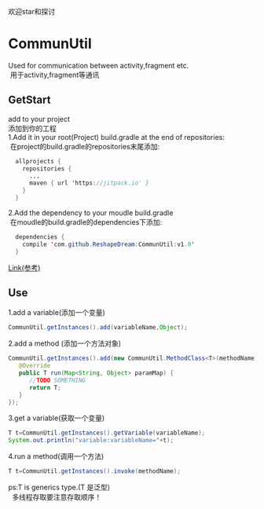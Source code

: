
欢迎star和探讨
# CommunUtil
  Used for communication between activity,fragment etc.</br>
  用于activity,fragment等通讯</br>
## GetStart
add to your project</br>
添加到你的工程</br>
1.Add it in your root(Project) build.gradle at the end of repositories:</br>
  在project的build.gradle的repositories末尾添加:</br>
```java
  allprojects {
    repositories {
      ...
      maven { url 'https://jitpack.io' }
    }
  }
```
2.Add the dependency to your moudle build.gradle</br>
   在moudle的build.gradle的dependencies下添加:</br>
```java
  dependencies {
    compile 'com.github.ReshapeDream:CommunUtil:v1.0'
  }
``` 
[Link(参考)](https://jitpack.io/#ReshapeDream/CommunUtil/)
## Use
1.add a variable(添加一个变量)
```java
CommunUtil.getInstances().add(variableName,Object);
```
2.add a method (添加一个方法对象)
```java
CommunUtil.getInstances().add(new CommunUtil.MethodClass<T>(methodName,map ){
   @Override
   public T run(Map<String, Object> paramMap) {
      //TODO SOMETHING
      return T;
   }
});
```
3.get a variable(获取一个变量)
```java
T t=CommunUtil.getInstances().getVariable(variableName);
System.out.println("variable:variableName="+t);
```
4.run a method(调用一个方法)
```java
T t=CommunUtil.getInstances().invoke(methodName);
```
ps:T is generics type.(T 是泛型)</br>
   多线程存取要注意存取顺序！
